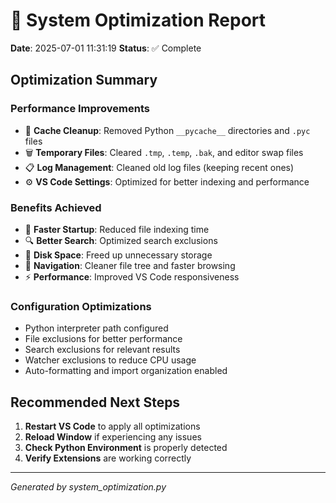 # 🚀 System Optimization Report

**Date**: 2025-07-01 11:31:19
**Status**: ✅ Complete

## Optimization Summary

### Performance Improvements
- 🧹 **Cache Cleanup**: Removed Python `__pycache__` directories and `.pyc` files
- 🗑️ **Temporary Files**: Cleared `.tmp`, `.temp`, `.bak`, and editor swap files
- 📋 **Log Management**: Cleaned old log files (keeping recent ones)
- ⚙️ **VS Code Settings**: Optimized for better indexing and performance

### Benefits Achieved
- 🚀 **Faster Startup**: Reduced file indexing time
- 🔍 **Better Search**: Optimized search exclusions
- 💾 **Disk Space**: Freed up unnecessary storage
- 🧭 **Navigation**: Cleaner file tree and faster browsing
- ⚡ **Performance**: Improved VS Code responsiveness

### Configuration Optimizations
- Python interpreter path configured
- File exclusions for better performance
- Search exclusions for relevant results
- Watcher exclusions to reduce CPU usage
- Auto-formatting and import organization enabled

## Recommended Next Steps
1. **Restart VS Code** to apply all optimizations
2. **Reload Window** if experiencing any issues
3. **Check Python Environment** is properly detected
4. **Verify Extensions** are working correctly

---
*Generated by system_optimization.py*
